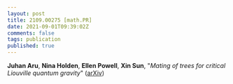 ```yaml
---
layout: post
title: 2109.00275 [math.PR]
date: 2021-09-01T09:39:02Z
comments: false
tags: publication
published: true
---
```


<b>Juhan Aru</b>, <b>Nina Holden</b>, <b>Ellen Powell</b>, <b>Xin Sun</b>, "<i>Mating of trees for critical Liouville quantum gravity</i>" ([arXiv](http://arxiv.org/abs/2109.00275v1))
